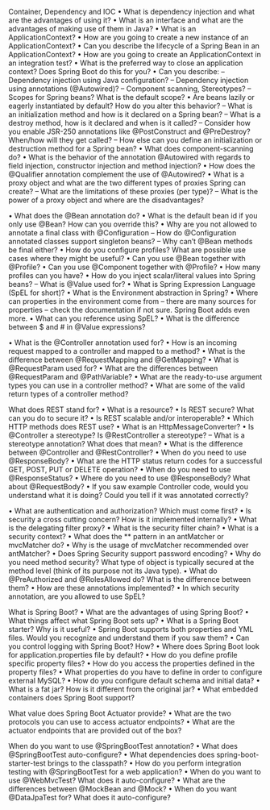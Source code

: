 Container, Dependency and IOC
• What is dependency injection and what are the advantages of using it?
• What is an interface and what are the advantages of making use of them in Java?
• What is an ApplicationContext?
• How are you going to create a new instance of an ApplicationContext?
• Can you describe the lifecycle of a Spring Bean in an ApplicationContext?
• How are you going to create an ApplicationContext in an integration test?
• What is the preferred way to close an application context? Does Spring Boot do this for
you?
• Can you describe:
– Dependency injection using Java configuration?
– Dependency injection using annotations (@Autowired)?
– Component scanning, Stereotypes?
– Scopes for Spring beans? What is the default scope?
• Are beans lazily or eagerly instantiated by default? How do you alter this behavior?
– What is an initialization method and how is it declared on a Spring bean?
– What is a destroy method, how is it declared and when is it called?
– Consider how you enable JSR-250 annotations like @PostConstruct and @PreDestroy?
When/how will they get called?
– How else can you define an initialization or destruction method for a Spring bean?
• What does component-scanning do?
• What is the behavior of the annotation @Autowired with regards to field injection,
constructor injection and method injection?
• How does the @Qualifier annotation complement the use of @Autowired?
• What is a proxy object and what are the two different types of proxies Spring can create?
– What are the limitations of these proxies (per type)?
– What is the power of a proxy object and where are the disadvantages?

• What does the @Bean annotation do?
• What is the default bean id if you only use @Bean? How can you override this?
• Why are you not allowed to annotate a final class with @Configuration
– How do @Configuration annotated classes support singleton beans?
– Why can’t @Bean methods be final either?
• How do you configure profiles? What are possible use cases where they might be useful?
• Can you use @Bean together with @Profile?
• Can you use @Component together with @Profile?
• How many profiles can you have?
• How do you inject scalar/literal values into Spring beans?
– What is @Value used for?
• What is Spring Expression Language (SpEL for short)?
• What is the Environment abstraction in Spring?
• Where can properties in the environment come from – there are many sources for
properties – check the documentation if not sure. Spring Boot adds even more.
• What can you reference using SpEL?
• What is the difference between $ and # in @Value expressions?

• What is the @Controller annotation used for?
• How is an incoming request mapped to a controller and mapped to a method?
• What is the difference between @RequestMapping and @GetMapping?
• What is @RequestParam used for?
• What are the differences between @RequestParam and @PathVariable?
• What are the ready-to-use argument types you can use in a controller method?
• What are some of the valid return types of a controller method?

What does REST stand for?
• What is a resource?
• Is REST secure? What can you do to secure it?
• Is REST scalable and/or interoperable?
• Which HTTP methods does REST use?
• What is an HttpMessageConverter?
• Is @Controller a stereotype? Is @RestController a stereotype?
– What is a stereotype annotation? What does that mean?
• What is the difference between @Controller and @RestController?
• When do you need to use @ResponseBody?
• What are the HTTP status return codes for a successful GET, POST, PUT or DELETE
operation?
• When do you need to use @ResponseStatus?
• Where do you need to use @ResponseBody? What about @RequestBody?
• If you saw example Controller code, would you understand what it is doing? Could you
tell if it was annotated correctly?

• What are authentication and authorization? Which must come first?
• Is security a cross cutting concern? How is it implemented internally?
• What is the delegating filter proxy?
• What is the security filter chain?
• What is a security context?
• What does the ** pattern in an antMatcher or mvcMatcher do?
• Why is the usage of mvcMatcher recommended over antMatcher?
• Does Spring Security support password encoding?
• Why do you need method security? What type of object is typically secured at the
method level (think of its purpose not its Java type).
• What do @PreAuthorized and @RolesAllowed do? What is the difference between them?
• How are these annotations implemented?
• In which security annotation, are you allowed to use SpEL?

What is Spring Boot?
• What are the advantages of using Spring Boot?
• What things affect what Spring Boot sets up?
• What is a Spring Boot starter? Why is it useful?
• Spring Boot supports both properties and YML files. Would you recognize and
understand them if you saw them?
• Can you control logging with Spring Boot? How?
• Where does Spring Boot look for application.properties file by default?
• How do you define profile specific property files?
• How do you access the properties defined in the property files?
• What properties do you have to define in order to configure external MySQL?
• How do you configure default schema and initial data?
• What is a fat jar? How is it different from the original jar?
• What embedded containers does Spring Boot support? 

What value does Spring Boot Actuator provide?
• What are the two protocols you can use to access actuator endpoints?
• What are the actuator endpoints that are provided out of the box?

When do you want to use @SpringBootTest annotation?
• What does @SpringBootTest auto-configure?
• What dependencies does spring-boot-starter-test brings to the classpath?
• How do you perform integration testing with @SpringBootTest for a web application?
• When do you want to use @WebMvcTest? What does it auto-configure?
• What are the differences between @MockBean and @Mock?
• When do you want @DataJpaTest for? What does it auto-configure?
